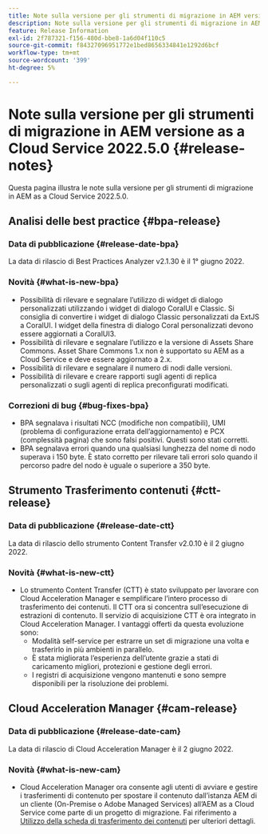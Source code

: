 ```yaml
---
title: Note sulla versione per gli strumenti di migrazione in AEM versione as a Cloud Service 2022.5.0
description: Note sulla versione per gli strumenti di migrazione in AEM versione as a Cloud Service 2022.5.0
feature: Release Information
exl-id: 2f787321-f156-480d-bbe8-1a6d04f110c5
source-git-commit: f84327096951772e1bed8656334841e1292d6bcf
workflow-type: tm+mt
source-wordcount: '399'
ht-degree: 5%

---
```


# Note sulla versione per gli strumenti di migrazione in AEM versione as a Cloud Service 2022.5.0 {#release-notes}

Questa pagina illustra le note sulla versione per gli strumenti di migrazione in AEM as a Cloud Service 2022.5.0.

## Analisi delle best practice {#bpa-release}

### Data di pubblicazione {#release-date-bpa}

La data di rilascio di Best Practices Analyzer v2.1.30 è il 1° giugno 2022.

### Novità {#what-is-new-bpa}

* Possibilità di rilevare e segnalare l’utilizzo di widget di dialogo personalizzati utilizzando i widget di dialogo CoralUI e Classic. Si consiglia di convertire i widget di dialogo Classic personalizzati da ExtJS a CoralUI. I widget della finestra di dialogo Coral personalizzati devono essere aggiornati a CoralUI3.
* Possibilità di rilevare e segnalare l’utilizzo e la versione di Assets Share Commons. Asset Share Commons 1.x non è supportato su AEM as a Cloud Service e deve essere aggiornato a 2.x.
* Possibilità di rilevare e segnalare il numero di nodi dalle versioni.
* Possibilità di rilevare e creare rapporti sugli agenti di replica personalizzati o sugli agenti di replica preconfigurati modificati.

### Correzioni di bug {#bug-fixes-bpa}

* BPA segnalava i risultati NCC (modifiche non compatibili), UMI (problema di configurazione errata dell’aggiornamento) e PCX (complessità pagina) che sono falsi positivi. Questi sono stati corretti.
* BPA segnalava errori quando una qualsiasi lunghezza del nome di nodo superava i 150 byte. È stato corretto per rilevare tali errori solo quando il percorso padre del nodo è uguale o superiore a 350 byte.

## Strumento Trasferimento contenuti {#ctt-release}

### Data di pubblicazione {#release-date-ctt}

La data di rilascio dello strumento Content Transfer v2.0.10 è il 2 giugno 2022.

### Novità {#what-is-new-ctt}

* Lo strumento Content Transfer (CTT) è stato sviluppato per lavorare con Cloud Acceleration Manager e semplificare l’intero processo di trasferimento dei contenuti. Il CTT ora si concentra sull’esecuzione di estrazioni di contenuto. Il servizio di acquisizione CTT è ora integrato in Cloud Acceleration Manager. I vantaggi offerti da questa evoluzione sono:
   * Modalità self-service per estrarre un set di migrazione una volta e trasferirlo in più ambienti in parallelo.
   * È stata migliorata l’esperienza dell’utente grazie a stati di caricamento migliori, protezioni e gestione degli errori.
   * I registri di acquisizione vengono mantenuti e sono sempre disponibili per la risoluzione dei problemi.

## Cloud Acceleration Manager {#cam-release}

### Data di pubblicazione {#release-date-cam}

La data di rilascio di Cloud Acceleration Manager è il 2 giugno 2022.

### Novità {#what-is-new-cam}

* Cloud Acceleration Manager ora consente agli utenti di avviare e gestire i trasferimenti di contenuto per spostare il contenuto dall’istanza AEM di un cliente (On-Premise o Adobe Managed Services) all’AEM as a Cloud Service come parte di un progetto di migrazione. Fai riferimento a [Utilizzo della scheda di trasferimento dei contenuti](https://experienceleague.adobe.com/docs/experience-manager-cloud-service/content/migration-journey/cloud-acceleration-manager/using-cam/cam-implementation-phase.html#content-transfer) per ulteriori dettagli.
